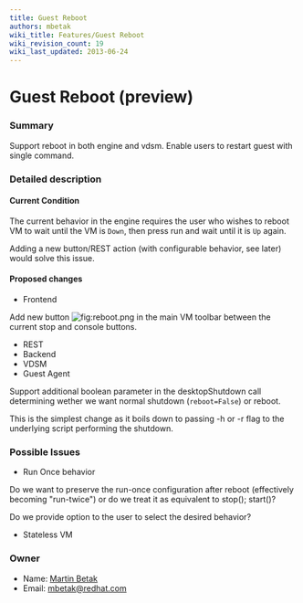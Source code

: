 ```yaml
---
title: Guest Reboot
authors: mbetak
wiki_title: Features/Guest Reboot
wiki_revision_count: 19
wiki_last_updated: 2013-06-24
---
```


# Guest Reboot (preview)

### Summary

Support reboot in both engine and vdsm. Enable users to restart guest with single command.

### Detailed description

#### Current Condition

The current behavior in the engine requires the user who wishes to reboot VM to wait until the VM is `Down`, then press run and wait until it is `Up` again.

Adding a new button/REST action (with configurable behavior, see later) would solve this issue.

#### Proposed changes

*   Frontend

Add new button ![](reboot.png "fig:reboot.png") in the main VM toolbar between the current stop and console buttons.

*   REST
*   Backend
*   VDSM
*   Guest Agent

Support additional boolean parameter in the desktopShutdown call determining wether we want normal shutdown (`reboot=False`) or reboot.

This is the simplest change as it boils down to passing -h or -r flag to the underlying script performing the shutdown.

### Possible Issues

*   Run Once behavior

Do we want to preserve the run-once configuration after reboot (effectively becoming "run-twice") or do we treat it as equivalent to stop(); start()?

Do we provide option to the user to select the desired behavior?

*   Stateless VM

### Owner

*   Name: [Martin Betak](User:Mbetak)
*   Email: <mbetak@redhat.com>
